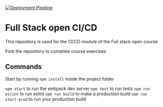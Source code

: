 [![Deployment Pipeline](https://github.com/Perez18/Pokedex-CI/actions/workflows/pipeline.yml/badge.svg)](https://github.com/Perez18/Pokedex-CI/actions/workflows/pipeline.yml)

# Full Stack open CI/CD

This repository is used for the CI/CD module of the Full stack open course

Fork the repository to complete course exercises

## Commands

Start by running `npm install` inside the project folder

`npm start` to run the webpack dev server
`npm test` to run tests
`npm run eslint` to run eslint
`npm run build` to make a production build
`npm run start-prod` to run your production build
